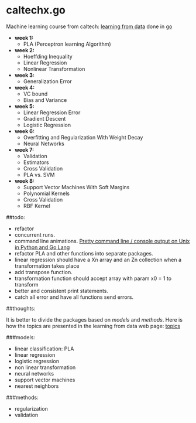 caltechx.go
===========

Machine learning course from caltech: [learning from data](https://work.caltech.edu/telecourse.html) done in [go](http://golang.org)

* **week 1:**
    * PLA (Perceptron learning Algorithm)
* **week 2:**
    * Hoeffding Inequality
    * Linear Regression
    * Nonlinear Transformation
* **week 3:**
    * Generalization Error
* **week 4:**
    * VC bound
    * Bias and Variance
* **week 5:**
    * Linear Regression Error
    * Gradient Descent
    * Logistic Regression
* **week 6:**
    * Overfitting and Regularization With Weight Decay
    * Neural Networks
* **week 7:**
    * Validation
    * Estimators
    * Cross Validation
    * PLA vs. SVM
* **week 8:**
    * Support Vector Machines With Soft Margins
    * Polynomial Kernels
    * Cross Validation
    * RBF Kernel


##todo:
* refactor
* concurrent runs.
* command line animations. [Pretty command line / console output on Unix in Python and Go Lang](http://www.darkcoding.net/software/pretty-command-line-console-output-on-unix-in-python-and-go-lang/)
* refactor PLA and other functions into separate packages.
* linear regression should have a Xn array and an Zn collection when a transformation takes place
* add transpose function.
* transformation function should accept array with param x0 = 1 to transform
* better and consistent print statements.
* catch all error and have all functions send errors.

##thoughts:

It is better to divide the packages based on *models* and *methods*.
Here is how the topics are presented in the learning from data web page:
[topics](http://work.caltech.edu/library/)

###models:

* linear classification: PLA
* linear regression
* logistic regression
* non linear transformation
* neural networks
* support vector machines
* nearest neighbors


###methods:
* regularization
* validation

